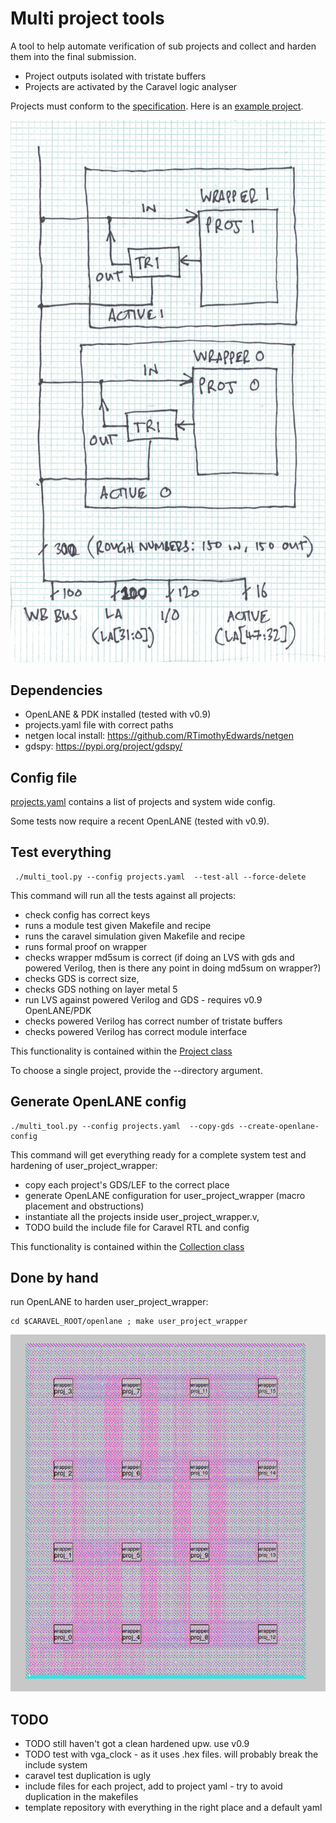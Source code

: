 # Multi project tools

A tool to help automate verification of sub projects and collect and harden them into the final submission.

* Project outputs isolated with tristate buffers
* Projects are activated by the Caravel logic analyser

Projects must conform to the [specification](docs/project_spec.md). Here is an [example project](https://github.com/mattvenn/wrapped_frequency_counter).

![schematic](docs/mph.jpg)

## Dependencies

* OpenLANE & PDK installed (tested with v0.9)
* projects.yaml file with correct paths
* netgen local install: https://github.com/RTimothyEdwards/netgen
* gdspy: https://pypi.org/project/gdspy/

## Config file

[projects.yaml](projects.yaml) contains a list of projects and system wide config.

Some tests now require a recent OpenLANE (tested with v0.9).

## Test everything

     ./multi_tool.py --config projects.yaml  --test-all --force-delete

This command will run all the tests against all projects: 

* check config has correct keys
* runs a module test given Makefile and recipe
* runs the caravel simulation given Makefile and recipe
* runs formal proof on wrapper
* checks wrapper md5sum is correct (if doing an LVS with gds and powered Verilog, then is there any point in doing md5sum on wrapper?)
* checks GDS is correct size, 
* checks GDS nothing on layer metal 5
* run LVS against powered Verilog and GDS - requires v0.9 OpenLANE/PDK
* checks powered Verilog has correct number of tristate buffers
* checks powered Verilog has correct module interface

This functionality is contained within the [Project class](project.py)

To choose a single project, provide the --directory argument.

## Generate OpenLANE config

    ./multi_tool.py --config projects.yaml  --copy-gds --create-openlane-config

This command will get everything ready for a complete system test and hardening of user_project_wrapper:

* copy each project's GDS/LEF to the correct place
* generate OpenLANE configuration for user_project_wrapper (macro placement and obstructions)
* instantiate all the projects inside user_project_wrapper.v, 
* TODO build the include file for Caravel RTL and config

This functionality is contained within the [Collection class](collect.py)

## Done by hand

run OpenLANE to harden user_project_wrapper:

    cd $CARAVEL_ROOT/openlane ; make user_project_wrapper

![hardened user project wrapper](docs/mph-16designs.png)

## TODO

* TODO still haven't got a clean hardened upw. use v0.9
* TODO test with vga_clock - as it uses .hex files. will probably break the include system
* caravel test duplication is ugly
* include files for each project, add to project yaml - try to avoid duplication in the makefiles
* template repository with everything in the right place and a default yaml
